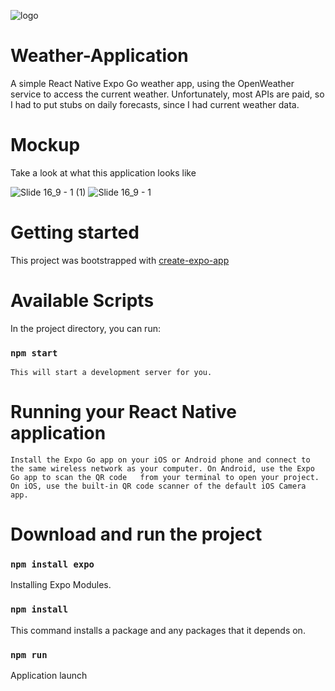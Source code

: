 ![logo](https://user-images.githubusercontent.com/73284829/196693268-c62c5d43-262a-45d0-bd89-bc63b24d5229.png)
# Weather-Application
  A simple React Native Expo Go weather app, using the OpenWeather service to access the current weather.
  Unfortunately, most APIs are paid, so I had to put stubs on daily forecasts, since I had current weather data.
  # Mockup
   Take a look at what this application looks like
   
  ![Slide 16_9 - 1 (1)](https://user-images.githubusercontent.com/73284829/196692984-9dd5d5da-a462-40c2-88e9-2adc8236d53e.png)
  ![Slide 16_9 - 1](https://user-images.githubusercontent.com/73284829/196693172-1c46986c-a8dc-4de7-ad3c-26764ac8b78a.png)
# Getting started
  This project was bootstrapped with [create-expo-app](https://reactnative.dev/docs/environment-setup)
  # Available Scripts
  In the project directory, you can run:
 
  ### `npm start`
    This will start a development server for you.
  # Running your React Native application
    Install the Expo Go app on your iOS or Android phone and connect to the same wireless network as your computer. On Android, use the Expo Go app to scan the QR code   from your terminal to open your project. On iOS, use the built-in QR code scanner of the default iOS Camera app.
  # Download and run the project
  ### `npm install expo`
   Installing Expo Modules.
  ### `npm install`
   This command installs a package and any packages that it depends on.
  ### `npm run`
   Application launch
  
   
